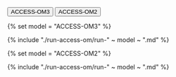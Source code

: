 <div class="tabLabels large-text" label="om-versions">
    <button id="ACCESS-OM3">ACCESS-OM3</button>
    <button id="ACCESS-OM2">ACCESS-OM2</button>
</div>

{% set model = "ACCESS-OM3" %}
<div tabcontentfor="{{model}}" markdown>

{% include "./run-access-om/run-" ~ model ~ ".md" %}

</div>

{% set model = "ACCESS-OM2" %}
<div tabcontentfor="{{model}}" markdown>

{% include "./run-access-om/run-" ~ model ~ ".md" %}

</div>